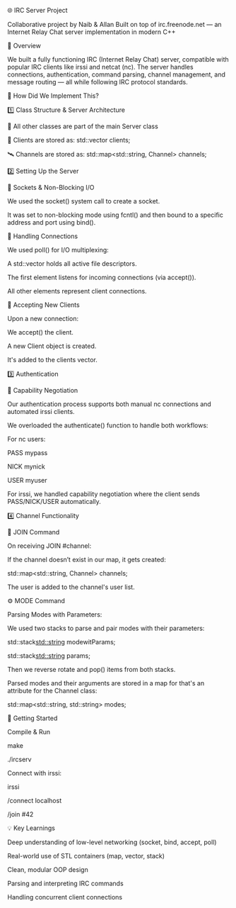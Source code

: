 🌐 IRC Server Project

Collaborative project by Naib & Allan
Built on top of irc.freenode.net — an Internet Relay Chat server implementation in modern C++

📖 Overview

We built a fully functioning IRC (Internet Relay Chat) server, compatible with popular IRC clients like irssi and netcat (nc). The server handles connections, authentication, command parsing, channel management, and message routing — all while following IRC protocol standards.

🔧 How Did We Implement This?

1️⃣ Class Structure & Server Architecture

🧩 All other classes are part of the main Server class

  👥 Clients are stored as:
     std::vector<Client> clients;
  
  🛰️ Channels are stored as:
    std::map<std::string, Channel> channels;

2️⃣ Setting Up the Server

🧱 Sockets & Non-Blocking I/O

We used the socket() system call to create a socket.

It was set to non-blocking mode using fcntl() and then bound to a specific address and port using bind().
  
🔁 Handling Connections

We used poll() for I/O multiplexing:

A std::vector<struct pollfd> holds all active file descriptors.

The first element listens for incoming connections (via accept()).

All other elements represent client connections.

🤝 Accepting New Clients

Upon a new connection:

We accept() the client.

A new Client object is created.

It's added to the clients vector.

3️⃣ Authentication

🔐 Capability Negotiation

Our authentication process supports both manual nc connections and automated irssi clients.

We overloaded the authenticate() function to handle both workflows:

For nc users:

PASS mypass

NICK mynick

USER myuser

For irssi, we handled capability negotiation where the client sends PASS/NICK/USER automatically.

4️⃣ Channel Functionality

🔗 JOIN Command

On receiving JOIN #channel:

If the channel doesn’t exist in our map, it gets created:

std::map<std::string, Channel> channels;

The user is added to the channel's user list.

⚙️ MODE Command

Parsing Modes with Parameters:

We used two stacks to parse and pair modes with their parameters:

std::stack<std::string> modewitParams;

std::stack<std::string> params;

Then we reverse rotate and pop() items from both stacks.

Parsed modes and their arguments are stored in a map for that's an attribute for the Channel class:

  std::map<std::string, std::string> modes;

🚀 Getting Started

Compile & Run

make

./ircserv <port> <password>

Connect with irssi:

irssi

/connect localhost <port> <password>

/join #42

💡 Key Learnings

Deep understanding of low-level networking (socket, bind, accept, poll)

Real-world use of STL containers (map, vector, stack)

Clean, modular OOP design

Parsing and interpreting IRC commands

Handling concurrent client connections
